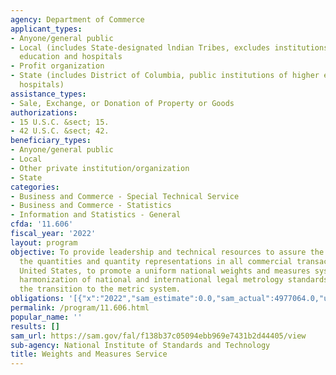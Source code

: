 ```yaml
---
agency: Department of Commerce
applicant_types:
- Anyone/general public
- Local (includes State-designated lndian Tribes, excludes institutions of higher
  education and hospitals
- Profit organization
- State (includes District of Columbia, public institutions of higher education and
  hospitals)
assistance_types:
- Sale, Exchange, or Donation of Property or Goods
authorizations:
- 15 U.S.C. &sect; 15.
- 42 U.S.C. &sect; 42.
beneficiary_types:
- Anyone/general public
- Local
- Other private institution/organization
- State
categories:
- Business and Commerce - Special Technical Service
- Business and Commerce - Statistics
- Information and Statistics - General
cfda: '11.606'
fiscal_year: '2022'
layout: program
objective: To provide leadership and technical resources to assure the accuracy of
  the quantities and quantity representations in all commercial transactions in the
  United States, to promote a uniform national weights and measures system, to promote
  harmonization of national and international legal metrology standards, and to facilitate
  the transition to the metric system.
obligations: '[{"x":"2022","sam_estimate":0.0,"sam_actual":4977064.0,"usa_spending_actual":-15.07},{"x":"2023","sam_estimate":5493400.0,"sam_actual":0.0,"usa_spending_actual":0.0},{"x":"2024","sam_estimate":5493400.0,"sam_actual":0.0,"usa_spending_actual":0.0}]'
permalink: /program/11.606.html
popular_name: ''
results: []
sam_url: https://sam.gov/fal/f138b37c05094ebb969e7431b2d44405/view
sub-agency: National Institute of Standards and Technology
title: Weights and Measures Service
---
```

